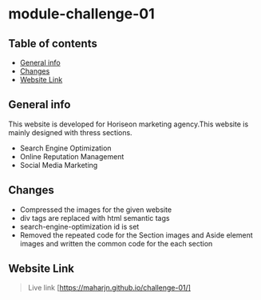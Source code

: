 # module-challenge-01
## Table of contents
* [General info](#general-info)
* [Changes](#changes)
* [Website Link](#website-link)

## General info
This website is developed for Horiseon marketing agency.This website is mainly designed with thress sections.
* Search Engine Optimization
* Online Reputation Management
* Social Media Marketing

## Changes

* Compressed the images for the given website
* div tags are replaced with html semantic tags
* search-engine-optimization id is set
* Removed the repeated code for the Section images and Aside element images and written the common code for the each section

## Website Link

> Live link [https://maharjn.github.io/challenge-01/]

